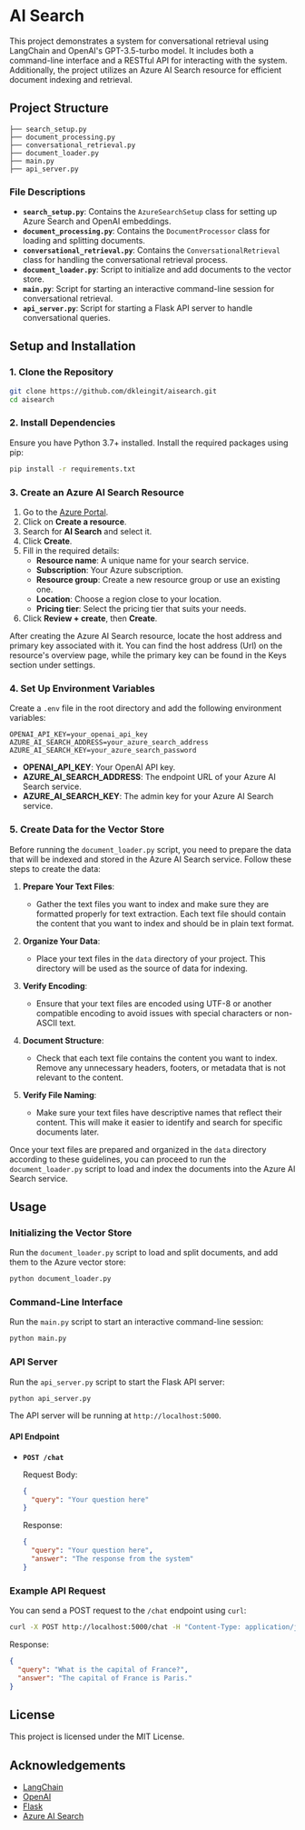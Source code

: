 # AI Search

This project demonstrates a system for conversational retrieval using LangChain and OpenAI's GPT-3.5-turbo model. It includes both a command-line interface and a RESTful API for interacting with the system. Additionally, the project utilizes an Azure AI Search resource for efficient document indexing and retrieval.

## Project Structure

```my_project/
├── search_setup.py
├── document_processing.py
├── conversational_retrieval.py
├── document_loader.py
├── main.py
├── api_server.py
```

### File Descriptions

- **`search_setup.py`**: Contains the `AzureSearchSetup` class for setting up Azure Search and OpenAI embeddings.
- **`document_processing.py`**: Contains the `DocumentProcessor` class for loading and splitting documents.
- **`conversational_retrieval.py`**: Contains the `ConversationalRetrieval` class for handling the conversational retrieval process.
- **`document_loader.py`**: Script to initialize and add documents to the vector store.
- **`main.py`**: Script for starting an interactive command-line session for conversational retrieval.
- **`api_server.py`**: Script for starting a Flask API server to handle conversational queries.

## Setup and Installation

### 1. Clone the Repository

```sh
git clone https://github.com/dkleingit/aisearch.git
cd aisearch
```

### 2. Install Dependencies

Ensure you have Python 3.7+ installed. Install the required packages using pip:

```sh
pip install -r requirements.txt
```

### 3. Create an Azure AI Search Resource

1. Go to the [Azure Portal](https://portal.azure.com/).
2. Click on **Create a resource**.
3. Search for **AI Search** and select it.
4. Click **Create**.
5. Fill in the required details:
    - **Resource name**: A unique name for your search service.
    - **Subscription**: Your Azure subscription.
    - **Resource group**: Create a new resource group or use an existing one.
    - **Location**: Choose a region close to your location.
    - **Pricing tier**: Select the pricing tier that suits your needs.
6. Click **Review + create**, then **Create**.

After creating the Azure AI Search resource, locate the host address and primary key associated with it. You can find the host address (Url) on the resource's overview page, while the primary key can be found in the Keys section under settings.

### 4. Set Up Environment Variables

Create a `.env` file in the root directory and add the following environment variables:

```
OPENAI_API_KEY=your_openai_api_key
AZURE_AI_SEARCH_ADDRESS=your_azure_search_address
AZURE_AI_SEARCH_KEY=your_azure_search_password
```

- **OPENAI_API_KEY**: Your OpenAI API key.
- **AZURE_AI_SEARCH_ADDRESS**: The endpoint URL of your Azure AI Search service.
- **AZURE_AI_SEARCH_KEY**: The admin key for your Azure AI Search service.

### 5. Create Data for the Vector Store

Before running the `document_loader.py` script, you need to prepare the data that will be indexed and stored in the Azure AI Search service. Follow these steps to create the data:

1. **Prepare Your Text Files**:
   - Gather the text files you want to index and make sure they are formatted properly for text extraction. Each text file should contain the content that you want to index and should be in plain text format.

2. **Organize Your Data**:
   - Place your text files in the `data` directory of your project. This directory will be used as the source of data for indexing.

3. **Verify Encoding**:
   - Ensure that your text files are encoded using UTF-8 or another compatible encoding to avoid issues with special characters or non-ASCII text.

4. **Document Structure**:
   - Check that each text file contains the content you want to index. Remove any unnecessary headers, footers, or metadata that is not relevant to the content.

5. **Verify File Naming**:
   - Make sure your text files have descriptive names that reflect their content. This will make it easier to identify and search for specific documents later.

Once your text files are prepared and organized in the `data` directory according to these guidelines, you can proceed to run the `document_loader.py` script to load and index the documents into the Azure AI Search service.

## Usage

### Initializing the Vector Store

Run the `document_loader.py` script to load and split documents, and add them to the Azure vector store:

```sh
python document_loader.py
```

### Command-Line Interface

Run the `main.py` script to start an interactive command-line session:

```sh
python main.py
```

### API Server

Run the `api_server.py` script to start the Flask API server:

```sh
python api_server.py
```

The API server will be running at `http://localhost:5000`.

#### API Endpoint

- **`POST /chat`**

  Request Body:

  ```json
  {
    "query": "Your question here"
  }
  ```

  Response:

  ```json
  {
    "query": "Your question here",
    "answer": "The response from the system"
  }
  ```

### Example API Request

You can send a POST request to the `/chat` endpoint using `curl`:

```sh
curl -X POST http://localhost:5000/chat -H "Content-Type: application/json" -d '{"query": "What is the capital of France?"}'
```

Response:

```json
{
  "query": "What is the capital of France?",
  "answer": "The capital of France is Paris."
}
```

## License

This project is licensed under the MIT License.

## Acknowledgements

- [LangChain](https://github.com/langchain-ai/langchain)
- [OpenAI](https://www.openai.com/)
- [Flask](https://flask.palletsprojects.com/)
- [Azure AI Search](https://azure.microsoft.com/en-us/services/search/)
